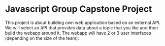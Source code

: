 # Javascript Group Capstone Project
This project is about building own web application based on an external API. We will select an API that provides data about a topic that you like and then build the webapp around it. The webapp will have 2 or 3 user interfaces (depending on the size of the team):
